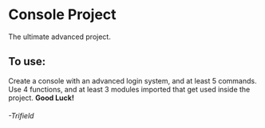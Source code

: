 # Console Project
The ultimate advanced project.
## To use:
Create a console with an advanced login system, and at least 5 commands.\
Use 4 functions, and at least 3 modules imported that get used inside the project. **Good Luck!**
###### -Trifield
